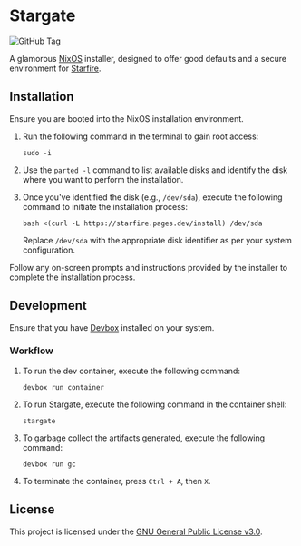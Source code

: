 # Stargate

![GitHub Tag](https://img.shields.io/github/v/tag/erifrats/stargate?label=latest&color=bb8dfc)

A glamorous [NixOS](https://nixos.org) installer, designed to offer good defaults and a secure environment for [Starfire](https://github.com/erifrats/starfire).

## Installation

Ensure you are booted into the NixOS installation environment.

1. Run the following command in the terminal to gain root access:

    ```
    sudo -i
    ```

2. Use the `parted -l` command to list available disks and identify the disk where you want to perform the installation.

3. Once you've identified the disk (e.g., `/dev/sda`), execute the following command to initiate the installation process:

    ```
    bash <(curl -L https://starfire.pages.dev/install) /dev/sda
    ```

    Replace `/dev/sda` with the appropriate disk identifier as per your system configuration.

Follow any on-screen prompts and instructions provided by the installer to complete the installation process.

## Development

Ensure that you have [Devbox](https://www.jetify.com/devbox) installed on your system.

### Workflow

1. To run the dev container, execute the following command:

    ```
    devbox run container
    ```

2. To run Stargate, execute the following command in the container shell:

    ```
    stargate
    ```

3. To garbage collect the artifacts generated, execute the following command:

    ```
    devbox run gc
    ```

4. To terminate the container, press `Ctrl + A`, then `X`.

## License

This project is licensed under the [GNU General Public License v3.0](LICENSE).
